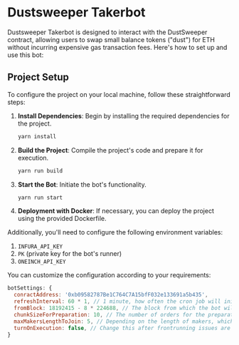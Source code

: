 # Dustsweeper Takerbot

Dustsweeper Takerbot is designed to interact with the DustSweeper contract, allowing users to swap small balance tokens ("dust") for ETH without incurring expensive gas transaction fees. Here's how to set up and use this bot:

## Project Setup

To configure the project on your local machine, follow these straightforward steps:

1. **Install Dependencies**: Begin by installing the required dependencies for the project.

   ```bash
   yarn install
   ```

2. **Build the Project**: Compile the project's code and prepare it for execution.

   ```bash
   yarn run build
   ```

3. **Start the Bot**: Initiate the bot's functionality.

   ```bash
   yarn run start
   ```

4. **Deployment with Docker**: If necessary, you can deploy the project using the provided Dockerfile.

Additionally, you'll need to configure the following environment variables:

1. `INFURA_API_KEY`
2. `PK` (private key for the bot's runner)
3. `ONEINCH_API_KEY`

You can customize the configuration according to your requirements:

```javascript
botSettings: {
  conractAddress: '0xb09582787Be1C764C7A15bfF032e133691a5b435',
  refreshInterval: 60 * 1, // 1 minute, how often the cron job will initiate the bot's script
  fromBlock: 18192415 - 8 * 224688, // The block from which the bot will monitor allowance events for the Dustsweeper contract
  chunkSizeForPreparation: 10, // The number of orders for the preparation script
  maxMakersLengthToJoin: 5, // Depending on the length of makers, which SC call data should be joined
  turnOnExecution: false, // Change this after frontrunning issues are resolved
}
```
